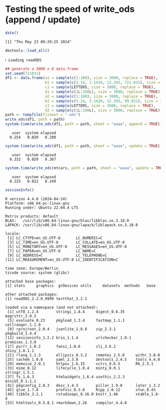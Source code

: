 # Testing the speed of write_ods (append / update)


``` r
date()
```

    [1] "Thu May 23 09:29:25 2024"

``` r
devtools::load_all()
```

    ℹ Loading readODS

``` r
## generate a 3000 x 8 data.frame
set.seed(721831)
df1 <- data.frame(a1 = sample(c(1:100), size = 3000, replace = TRUE),
                  b1 = sample(c(3.14, 3.1416, 12.345, 721.831), size = 3000, replace = TRUE),
                  c1 = sample(LETTERS, size = 3000, replace = TRUE),
                  d1 = sample(c(1L:100L), size = 3000, replace = TRUE),
                  a2 = sample(c(1:100), size = 3000, replace = TRUE),
                  b2 = sample(c(3.14, 3.1416, 12.345, 99.831), size = 3000, replace = TRUE),
                  c2 = sample(LETTERS, size = 3000, replace = TRUE),
                  d2 = sample(c(1L:100L), size = 3000, replace = TRUE))
path <- tempfile(fileext = ".ods")
write_ods(df1, path = path)
system.time(write_ods(df1, path = path, sheet = "aaaa", append = TRUE))
```

       user  system elapsed 
      0.254   0.020   0.290 

``` r
system.time(write_ods(df1, path = path, sheet = "aaaa", update = TRUE))
```

       user  system elapsed 
      0.332   0.020   0.367 

``` r
system.time(write_ods(mtcars, path = path, sheet = "aaaa", update = TRUE))
```

       user  system elapsed 
      0.225   0.012   0.249 

``` r
sessionInfo()
```

    R version 4.4.0 (2024-04-24)
    Platform: x86_64-pc-linux-gnu
    Running under: Ubuntu 22.04.4 LTS

    Matrix products: default
    BLAS:   /usr/lib/x86_64-linux-gnu/blas/libblas.so.3.10.0 
    LAPACK: /usr/lib/x86_64-linux-gnu/lapack/liblapack.so.3.10.0

    locale:
     [1] LC_CTYPE=en_US.UTF-8       LC_NUMERIC=C              
     [3] LC_TIME=en_US.UTF-8        LC_COLLATE=en_US.UTF-8    
     [5] LC_MONETARY=en_US.UTF-8    LC_MESSAGES=en_US.UTF-8   
     [7] LC_PAPER=en_US.UTF-8       LC_NAME=C                 
     [9] LC_ADDRESS=C               LC_TELEPHONE=C            
    [11] LC_MEASUREMENT=en_US.UTF-8 LC_IDENTIFICATION=C       

    time zone: Europe/Berlin
    tzcode source: system (glibc)

    attached base packages:
    [1] stats     graphics  grDevices utils     datasets  methods   base     

    other attached packages:
    [1] readODS_2.2.0.9999 testthat_3.2.1    

    loaded via a namespace (and not attached):
     [1] utf8_1.2.4        stringi_1.8.4     digest_0.6.35     magrittr_2.0.3   
     [5] evaluate_0.23     pkgload_1.3.4     fastmap_1.1.1     cellranger_1.1.0 
     [9] rprojroot_2.0.4   jsonlite_1.8.8    zip_2.3.1         pkgbuild_1.4.4   
    [13] sessioninfo_1.2.2 brio_1.1.4        urlchecker_1.0.1  promises_1.3.0   
    [17] purrr_1.0.2       fansi_1.0.6       cli_3.6.2         shiny_1.8.1.1    
    [21] rlang_1.1.3       ellipsis_0.3.2    remotes_2.5.0     withr_3.0.0      
    [25] cachem_1.0.8      yaml_2.3.8        devtools_2.4.5    tools_4.4.0      
    [29] memoise_2.0.1     httpuv_1.6.15     vctrs_0.6.5       R6_2.5.1         
    [33] mime_0.12         lifecycle_1.0.4   minty_0.0.1       stringr_1.5.1    
    [37] fs_1.6.3          htmlwidgets_1.6.4 usethis_2.2.3     miniUI_0.1.1.1   
    [41] pkgconfig_2.0.3   desc_1.4.3        pillar_1.9.0      later_1.3.2      
    [45] glue_1.7.0        profvis_0.3.8     Rcpp_1.0.12       xfun_0.43        
    [49] tibble_3.2.1      rstudioapi_0.16.0 knitr_1.46        xtable_1.8-4     
    [53] htmltools_0.5.8.1 rmarkdown_2.26    compiler_4.4.0   
